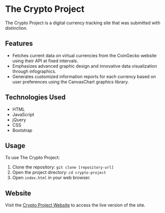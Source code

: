 # The Crypto Project

The Crypto Project is a digital currency tracking site that was submitted with distinction.

## Features

- Fetches current data on virtual currencies from the CoinGecko website using their API at fixed intervals.
- Emphasizes advanced graphic design and innovative data visualization through infographics.
- Generates customized information reports for each currency based on user preferences using the CanvasChart graphics library.

## Technologies Used

- HTML
- JavaScript
- jQuery
- CSS
- Bootstrap

## Usage

To use The Crypto Project:

1. Clone the repository: `git clone [repository-url]`
2. Open the project directory: `cd crypto-project`
3. Open `index.html` in your web browser.

## Website

Visit the [Crypto Project Website]([https://www.example.com](https://ditzahofman.github.io/Crypto-Project/)https://ditzahofman.github.io/Crypto-Project/) to access the live version of the site.


